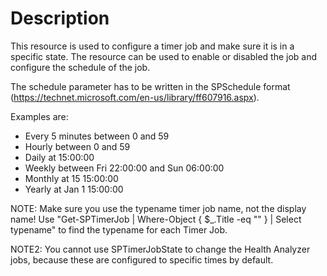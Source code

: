 # Description

This resource is used to configure a timer job and make sure it is in a
specific state. The resource can be used to enable or disabled the job and
configure the schedule of the job.

The schedule parameter has to be written in the SPSchedule format
(https://technet.microsoft.com/en-us/library/ff607916.aspx).

Examples are:

- Every 5 minutes between 0 and 59
- Hourly between 0 and 59
- Daily at 15:00:00
- Weekly between Fri 22:00:00 and Sun 06:00:00
- Monthly at 15 15:00:00
- Yearly at Jan 1 15:00:00

NOTE: Make sure you use the typename timer job name, not the display name! Use
"Get-SPTimerJob | Where-Object { $_.Title -eq "<Display Name>" } | Select typename"
to find the typename for each Timer Job.

NOTE2: You cannot use SPTimerJobState to change the Health Analyzer jobs, because
these are configured to specific times by default. 